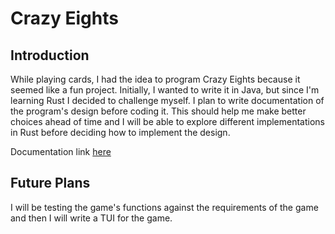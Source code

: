 # Crazy Eights

## Introduction

While playing cards, I had the idea to program Crazy Eights because it seemed like a fun project. Initially, I wanted to write it in Java, but since I'm learning Rust I decided to challenge myself.
I plan to write documentation of the program's design before coding it. This should help me make better choices ahead of time and I will be able to explore different implementations in Rust before deciding how to implement the design.

Documentation link [here](./docs/Design_Document.md "Design Document")

## Future Plans

I will be testing the game's functions against the requirements of the game and then I will write a TUI for the game.
